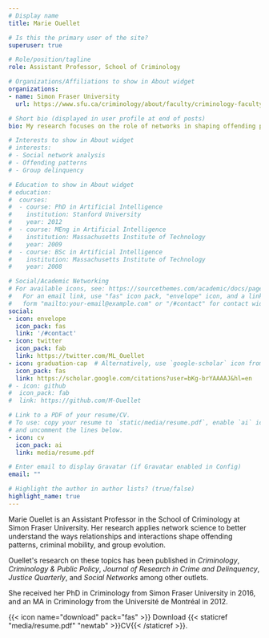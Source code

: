 ```yaml
---
# Display name
title: Marie Ouellet

# Is this the primary user of the site?
superuser: true

# Role/position/tagline
role: Assistant Professor, School of Criminology

# Organizations/Affiliations to show in About widget
organizations:
- name: Simon Fraser University
  url: https://www.sfu.ca/criminology/about/faculty/criminology-faculty/marie-ouellet/

# Short bio (displayed in user profile at end of posts)
bio: My research focuses on the role of networks in shaping offending patterns, criminal mobility, and group evolution.

# Interests to show in About widget
# interests:
# - Social network analysis
# - Offending patterns
# - Group delinquency

# Education to show in About widget
# education:
#  courses:
#  - course: PhD in Artificial Intelligence
#    institution: Stanford University
#    year: 2012
#  - course: MEng in Artificial Intelligence
#    institution: Massachusetts Institute of Technology
#    year: 2009
#  - course: BSc in Artificial Intelligence
#    institution: Massachusetts Institute of Technology
#    year: 2008

# Social/Academic Networking
# For available icons, see: https://sourcethemes.com/academic/docs/page-builder/#icons
#   For an email link, use "fas" icon pack, "envelope" icon, and a link in the
#   form "mailto:your-email@example.com" or "/#contact" for contact widget.
social:
- icon: envelope
  icon_pack: fas
  link: '/#contact'
- icon: twitter
  icon_pack: fab
  link: https://twitter.com/ML_Ouellet
- icon: graduation-cap  # Alternatively, use `google-scholar` icon from `ai` icon pack
  icon_pack: fas
  link: https://scholar.google.com/citations?user=bKg-brYAAAAJ&hl=en
# - icon: github
#  icon_pack: fab
#  link: https://github.com/M-Ouellet

# Link to a PDF of your resume/CV.
# To use: copy your resume to `static/media/resume.pdf`, enable `ai` icons in `params.toml`, 
# and uncomment the lines below.
- icon: cv
  icon_pack: ai
  link: media/resume.pdf

# Enter email to display Gravatar (if Gravatar enabled in Config)
email: ""

# Highlight the author in author lists? (true/false)
highlight_name: true
---
```

  
 
 



Marie Ouellet is an Assistant Professor in the School of Criminology at Simon Fraser University. Her research applies network science to better understand the ways relationships and interactions shape offending patterns, criminal mobility, and group evolution.  

Ouellet's research on these topics has been published in *Criminology*, *Criminology & Public Policy*, *Journal of Research in Crime and Delinquency*, *Justice Quarterly*, and *Social Networks* among other outlets. 

She received her PhD in Criminology from Simon Fraser University in 2016, and an MA in Criminology from the Université de Montréal in 2012. 

{{< icon name="download" pack="fas" >}} Download {{< staticref "media/resume.pdf" "newtab" >}}CV{{< /staticref >}}.
